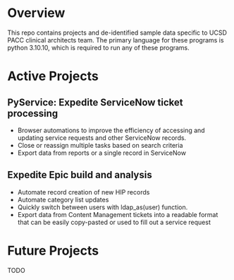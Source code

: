 # Overview
 This repo contains projects and de-identified sample data specific to UCSD PACC clinical architects team. The primary language for these programs is python 3.10.10, which is required to run any of these programs.

# Active Projects

 ## PyService: Expedite ServiceNow ticket processing 
  * Browser automations to improve the efficiency of accessing and updating service requests and other ServiceNow records.
  * Close or reassign multiple tasks based on search criteria
  * Export data from reports or a single record in ServiceNow  

## Expedite Epic build and analysis
  * Automate record creation of new HIP records
  * Automate category list updates
  * Quickly switch between users with ldap_as(user) function.
  * Export data from Content Management tickets into a readable format that can be easily copy-pasted or used to fill out a service request

# Future Projects
  TODO
